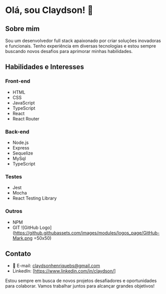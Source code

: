 # Olá, sou Claydson! 👋

## Sobre mim

Sou um desenvolvedor full stack apaixonado por criar soluções inovadoras e funcionais.
Tenho experiência em diversas tecnologias e estou sempre buscando novos desafios para aprimorar minhas habilidades.

## Habilidades e Interesses

### Front-end

- HTML
- CSS
- JavaScript
- TypeScript
- React
- React Router

### Back-end

- Node.js
- Express
- Sequelize
- MySql
- TypeScript

### Testes

- Jest
- Mocha
- React Testing Library

### Outros

- NPM
- GIT
![GitHub Logo](https://github.githubassets.com/images/modules/logos_page/GitHub-Mark.png =50x50) &nbsp; &nbsp; &nbsp; &nbsp; &nbsp;


## Contato

- 📧 E-mail: claydsonhenriquebs@gmail.com
- LinkedIn: [https://www.linkedin.com/in/claydson/]

Estou sempre em busca de novos projetos desafiadores e oportunidades para colaborar. Vamos trabalhar juntos para alcançar grandes objetivos!
